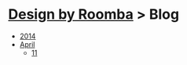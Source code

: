 # [Design by Roomba](../) > Blog

 - [2014](2014)
  - [April](2014/april)
    - [11](2014/april/11.md)
  
  
